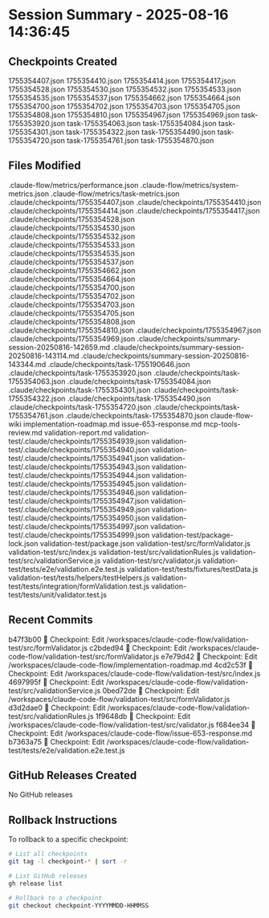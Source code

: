 # Session Summary - 2025-08-16 14:36:45

## Checkpoints Created
1755354407.json
1755354410.json
1755354414.json
1755354417.json
1755354528.json
1755354530.json
1755354532.json
1755354533.json
1755354535.json
1755354537.json
1755354662.json
1755354664.json
1755354700.json
1755354702.json
1755354703.json
1755354705.json
1755354808.json
1755354810.json
1755354967.json
1755354969.json
task-1755353920.json
task-1755354063.json
task-1755354084.json
task-1755354301.json
task-1755354322.json
task-1755354490.json
task-1755354720.json
task-1755354761.json
task-1755354870.json

## Files Modified
.claude-flow/metrics/performance.json
.claude-flow/metrics/system-metrics.json
.claude-flow/metrics/task-metrics.json
.claude/checkpoints/1755354407.json
.claude/checkpoints/1755354410.json
.claude/checkpoints/1755354414.json
.claude/checkpoints/1755354417.json
.claude/checkpoints/1755354528.json
.claude/checkpoints/1755354530.json
.claude/checkpoints/1755354532.json
.claude/checkpoints/1755354533.json
.claude/checkpoints/1755354535.json
.claude/checkpoints/1755354537.json
.claude/checkpoints/1755354662.json
.claude/checkpoints/1755354664.json
.claude/checkpoints/1755354700.json
.claude/checkpoints/1755354702.json
.claude/checkpoints/1755354703.json
.claude/checkpoints/1755354705.json
.claude/checkpoints/1755354808.json
.claude/checkpoints/1755354810.json
.claude/checkpoints/1755354967.json
.claude/checkpoints/1755354969.json
.claude/checkpoints/summary-session-20250816-142659.md
.claude/checkpoints/summary-session-20250816-143114.md
.claude/checkpoints/summary-session-20250816-143344.md
.claude/checkpoints/task-1755190646.json
.claude/checkpoints/task-1755353920.json
.claude/checkpoints/task-1755354063.json
.claude/checkpoints/task-1755354084.json
.claude/checkpoints/task-1755354301.json
.claude/checkpoints/task-1755354322.json
.claude/checkpoints/task-1755354490.json
.claude/checkpoints/task-1755354720.json
.claude/checkpoints/task-1755354761.json
.claude/checkpoints/task-1755354870.json
claude-flow-wiki
implementation-roadmap.md
issue-653-response.md
mcp-tools-review.md
validation-report.md
validation-test/.claude/checkpoints/1755354939.json
validation-test/.claude/checkpoints/1755354940.json
validation-test/.claude/checkpoints/1755354941.json
validation-test/.claude/checkpoints/1755354943.json
validation-test/.claude/checkpoints/1755354944.json
validation-test/.claude/checkpoints/1755354945.json
validation-test/.claude/checkpoints/1755354946.json
validation-test/.claude/checkpoints/1755354947.json
validation-test/.claude/checkpoints/1755354949.json
validation-test/.claude/checkpoints/1755354950.json
validation-test/.claude/checkpoints/1755354997.json
validation-test/.claude/checkpoints/1755354999.json
validation-test/package-lock.json
validation-test/package.json
validation-test/src/formValidator.js
validation-test/src/index.js
validation-test/src/validationRules.js
validation-test/src/validationService.js
validation-test/src/validator.js
validation-test/tests/e2e/validation.e2e.test.js
validation-test/tests/fixtures/testData.js
validation-test/tests/helpers/testHelpers.js
validation-test/tests/integration/formValidation.test.js
validation-test/tests/unit/validator.test.js

## Recent Commits
b47f3b00 🔖 Checkpoint: Edit /workspaces/claude-code-flow/validation-test/src/formValidator.js
c2bded94 🔖 Checkpoint: Edit /workspaces/claude-code-flow/validation-test/src/formValidator.js
e7e79d42 🔖 Checkpoint: Edit /workspaces/claude-code-flow/implementation-roadmap.md
4cd2c53f 🔖 Checkpoint: Edit /workspaces/claude-code-flow/validation-test/src/index.js
4697995f 🔖 Checkpoint: Edit /workspaces/claude-code-flow/validation-test/src/validationService.js
0bed72de 🔖 Checkpoint: Edit /workspaces/claude-code-flow/validation-test/src/formValidator.js
d3d2dae0 🔖 Checkpoint: Edit /workspaces/claude-code-flow/validation-test/src/validationRules.js
1f9648db 🔖 Checkpoint: Edit /workspaces/claude-code-flow/validation-test/src/validator.js
f684ee34 🔖 Checkpoint: Edit /workspaces/claude-code-flow/issue-653-response.md
b7363a75 🔖 Checkpoint: Edit /workspaces/claude-code-flow/validation-test/tests/e2e/validation.e2e.test.js

## GitHub Releases Created
No GitHub releases

## Rollback Instructions
To rollback to a specific checkpoint:
```bash
# List all checkpoints
git tag -l checkpoint-* | sort -r

# List GitHub releases
gh release list

# Rollback to a checkpoint
git checkout checkpoint-YYYYMMDD-HHMMSS
```
